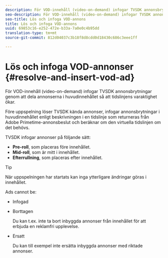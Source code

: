```yaml
---
description: För VOD-innehåll (video-on-demand) infogar TVSDK annonsbrytningar genom att dela annonserna i huvudinnehållet så att tidslinjens varaktighet ökar.
seo-description: För VOD-innehåll (video-on-demand) infogar TVSDK annonsbrytningar genom att dela annonserna i huvudinnehållet så att tidslinjens varaktighet ökar.
seo-title: Lös och infoga VOD-annons
title: Lös och infoga VOD-annons
uuid: 69853c16-e252-472e-b33a-7a0e0c4b95dd
translation-type: tm+mt
source-git-commit: 812d04037c3b18f8d8cdd0d18430c686c3eee1ff

---
```



# Lös och infoga VOD-annonser {#resolve-and-insert-vod-ad}

För VOD-innehåll (video-on-demand) infogar TVSDK annonsbrytningar genom att dela annonserna i huvudinnehållet så att tidslinjens varaktighet ökar.

Före uppspelning löser TVSDK kända annonser, infogar annonsbrytningar i huvudinnehållet enligt beskrivningen i en tidslinje som returneras från Adobe Primetime-annonsbeslut och beräknar om den virtuella tidslinjen om det behövs.

TVSDK infogar annonser på följande sätt:

* **Pre-roll**, som placeras före innehållet.
* **Mid-roll**, som är mitt i innehållet.
* **Efterrullning**, som placeras efter innehållet.

>[!TIP]
>
>När uppspelningen har startats kan inga ytterligare ändringar göras i innehållet.

Ads cannot be:

* Infogad
* Borttagen

   Du kan t.ex. inte ta bort inbyggda annonser från innehållet för att erbjuda en reklamfri upplevelse.
* Ersatt

   Du kan till exempel inte ersätta inbyggda annonser med riktade annonser.

